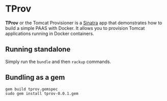 # TProv

**TProv** or the Tomcat Provisioner is a
 [Sinatra](http://www.sinatrarb.com) app that demonstrates how to build
a simple PAAS with Docker. It allows you to provision Tomcat
applications running in Docker containers.

## Running standalone

Simply run the ``bundle`` and then ``rackup`` commands.

## Bundling as a gem

    gem build tprov.gemspec
    sudo gem install tprov-0.0.1.gem
